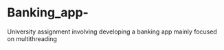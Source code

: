 # Banking_app-

University assignment involving developing a banking app mainly focused on multithreading
